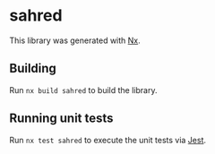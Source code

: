 # sahred

This library was generated with [Nx](https://nx.dev).

## Building

Run `nx build sahred` to build the library.

## Running unit tests

Run `nx test sahred` to execute the unit tests via [Jest](https://jestjs.io).
